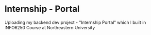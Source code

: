 # Internship - Portal

Uploading my backend dev project - "Internship Portal" which I built in INFO6250 Course at Northeastern University
